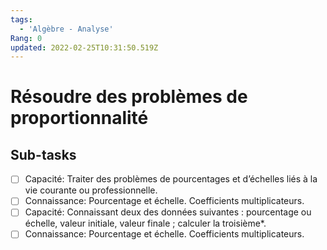 ```yaml
---
tags:
  - 'Algèbre - Analyse'
Rang: 0
updated: 2022-02-25T10:31:50.519Z
---
```


# Résoudre des problèmes de proportionnalité

## Sub-tasks

- [ ] Capacité: Traiter des problèmes de pourcentages et d’échelles liés à la vie courante ou professionnelle.
- [ ] Connaissance: Pourcentage et échelle. Coefficients multiplicateurs.
- [ ] Capacité: Connaissant deux des données suivantes : pourcentage ou échelle,  valeur initiale, valeur finale ; calculer la troisième*.
- [ ] Connaissance: Pourcentage et échelle. Coefficients multiplicateurs.
